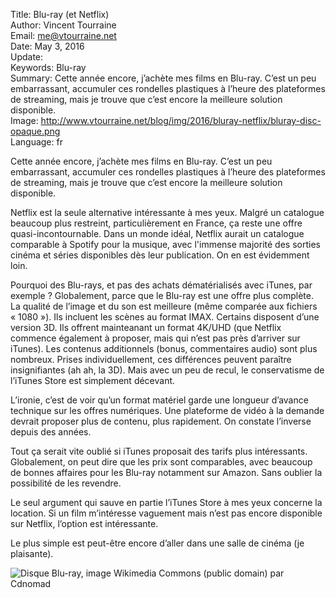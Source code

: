 Title:     Blu-ray (et Netflix)  
Author:    Vincent Tourraine  
Email:     me@vtourraine.net  
Date:      May 3, 2016  
Update:   
Keywords:  Blu-ray  
Summary:   Cette année encore, j’achète mes films en Blu-ray. C’est un peu embarrassant, accumuler ces rondelles plastiques à l’heure des plateformes de streaming, mais je trouve que c’est encore la meilleure solution disponible.  
Image:     http://www.vtourraine.net/blog/img/2016/bluray-netflix/bluray-disc-opaque.png  
Language:  fr  


Cette année encore, j’achète mes films en Blu-ray. C’est un peu embarrassant, accumuler ces rondelles plastiques à l’heure des plateformes de streaming, mais je trouve que c’est encore la meilleure solution disponible.

Netflix est la seule alternative intéressante à mes yeux. Malgré un catalogue beaucoup plus restreint, particulièrement en France, ça reste une offre quasi-incontournable. Dans un monde idéal, Netflix aurait un catalogue comparable à Spotify pour la musique, avec l'immense majorité des sorties cinéma et séries disponibles dès leur publication. On en est évidemment loin. 

Pourquoi des Blu-rays, et pas des achats dématérialisés avec iTunes, par exemple ? Globalement, parce que le Blu-ray est une offre plus complète. La qualité de l’image et du son est meilleure (même comparée aux fichiers « 1080 »). Ils incluent les scènes au format IMAX. Certains disposent d’une version 3D. Ils offrent mainteanant un format 4K/UHD (que Netflix commence également à proposer, mais qui n’est pas près d’arriver sur iTunes). Les contenus additionnels (bonus, commentaires audio) sont plus nombreux. Prises individuellement, ces différences peuvent paraître insignifiantes (ah ah, la 3D). Mais avec un peu de recul, le conservatisme de l’iTunes Store est simplement décevant.

L’ironie, c’est de voir qu’un format matériel garde une longueur d’avance technique sur les offres numériques. Une plateforme de vidéo à la demande devrait proposer plus de contenu, plus rapidement. On constate l’inverse depuis des années.

Tout ça serait vite oublié si iTunes proposait des tarifs plus intéressants. Globalement, on peut dire que les prix sont comparables, avec beaucoup de bonnes affaires pour les Blu-ray notamment sur Amazon. Sans oublier la possibilité de les revendre.

Le seul argument qui sauve en partie l’iTunes Store à mes yeux concerne la location. Si un film m’intéresse vaguement mais n’est pas encore disponible sur Netflix, l’option est intéressante. 

Le plus simple est peut-être encore d’aller dans une salle de cinéma (je plaisante).

![Disque Blu-ray, image Wikimedia Commons (public domain) par [Cdnomad](https://commons.wikimedia.org/wiki/File%3ABluRayDiscBack.png)](http://www.vtourraine.net/blog/img/2016/bluray-netflix/bluray-disc.png)
